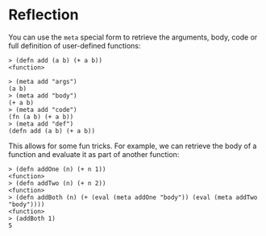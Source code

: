 # Reflection

You can use the `meta` special form to retrieve the arguments, body, code or full definition of user-defined functions:

```text
> (defn add (a b) (+ a b))
<function>

> (meta add "args")
(a b)
> (meta add "body")
(+ a b)
> (meta add "code")
(fn (a b) (+ a b))
> (meta add "def")
(defn add (a b) (+ a b))
```

This allows for some fun tricks. For example, we can retrieve the body of a function and evaluate it as part of another function:

```text
> (defn addOne (n) (+ n 1))
<function>
> (defn addTwo (n) (+ n 2))
<function>
> (defn addBoth (n) (+ (eval (meta addOne "body")) (eval (meta addTwo "body"))))
<function>
> (addBoth 1)
5
```
